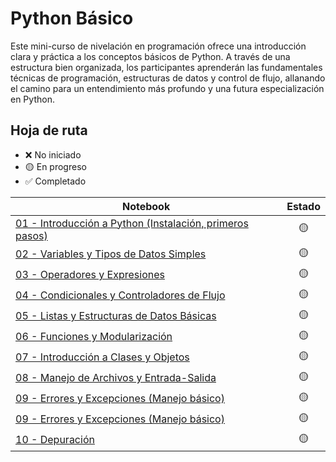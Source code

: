 # Python Básico

Este mini-curso de nivelación en programación ofrece una introducción clara y
práctica a los conceptos básicos de Python. A través de una estructura bien
organizada, los participantes aprenderán las fundamentales técnicas de
programación, estructuras de datos y control de flujo, allanando el camino para
un entendimiento más profundo y una futura especialización en Python.

## Hoja de ruta

-   ❌ No iniciado
-   🟡 En progreso
-   ✅ Completado

Notebook                                                                                                                                        | Estado
----------------------------------------------------------------------------------------------------------------------------------------------- | :-----:
[01 - Introducción a Python (Instalación, primeros pasos)](/01%20-%20Introducción%20a%20Python%20(Instalación,%20primeros%20pasos).ipynb)       | 🟡
[02 - Variables y Tipos de Datos Simples](/02%20-%20Variables%20y%20Tipos%20de%20Datos%20Simples.ipynb)                                         | 🟡
[03 - Operadores y Expresiones](/03%20-%20Operadores%20y%20Expresiones.ipynb)                                                                   | 🟡
[04 - Condicionales y Controladores de Flujo](/04%20-%20Condicionales%20y%20Controladores%20de%20Flujo.ipynb)                                   | 🟡
[05 - Listas y Estructuras de Datos Básicas](/05%20-%20Listas%20y%20Estructuras%20de%20Datos%20Básicas.ipynb)                                   | 🟡
[06 - Funciones y Modularización](/06%20-%20Funciones%20y%20Modularización.ipynb)                                                               | 🟡
[07 - Introducción a Clases y Objetos](/07%20-%20Introducción%20a%20Clases%20y%20Objetos.ipynb)                                                 | 🟡
[08 - Manejo de Archivos y Entrada-Salida](/08%20-%20Manejo%20de%20Archivos%20y%20Entrada-Salida.ipynb)                                         | 🟡
[09 - Errores y Excepciones (Manejo básico)](/09%20-%20Errores%20y%20Excepciones%20(Manejo%20básico).ipynb)                                     | 🟡
[09 - Errores y Excepciones (Manejo básico)](/09%20-%20Errores%20y%20Excepciones%20(Manejo%20básico).ipynb)                                     | 🟡
[10 - Depuración](/09%20-%Depuración.ipynb)                                                                                                     | 🟡